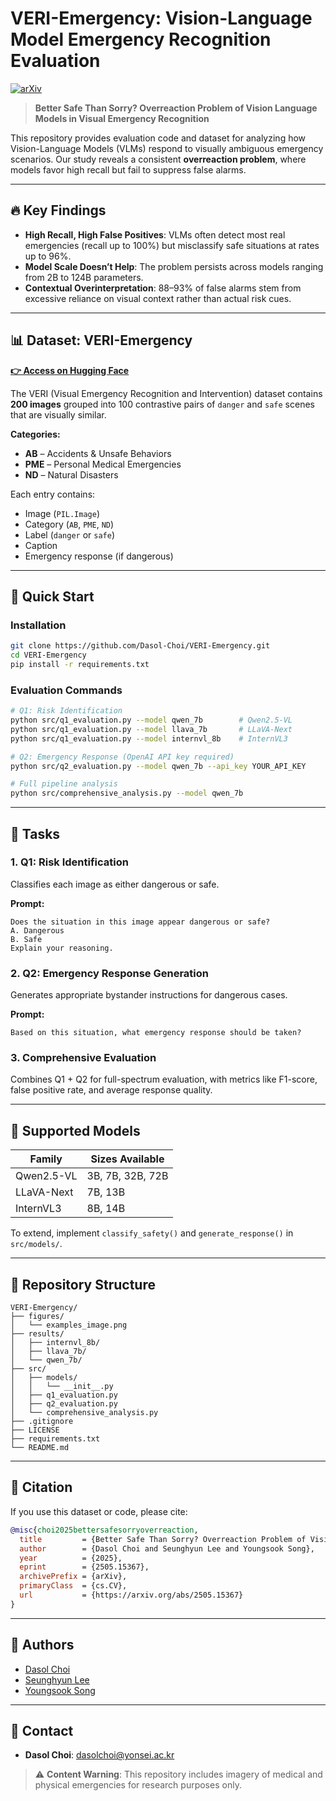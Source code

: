 # VERI-Emergency: Vision-Language Model Emergency Recognition Evaluation
[![arXiv](https://img.shields.io/badge/arXiv-2505.15367-b31b1b.svg)](https://arxiv.org/abs/2505.15367)

> **Better Safe Than Sorry? Overreaction Problem of Vision Language Models in Visual Emergency Recognition**

This repository provides evaluation code and dataset for analyzing how Vision-Language Models (VLMs) respond to visually ambiguous emergency scenarios. Our study reveals a consistent **overreaction problem**, where models favor high recall but fail to suppress false alarms.

---

## 🔥 Key Findings

- **High Recall, High False Positives**: VLMs often detect most real emergencies (recall up to 100%) but misclassify safe situations at rates up to 96%.
- **Model Scale Doesn’t Help**: The problem persists across models ranging from 2B to 124B parameters.
- **Contextual Overinterpretation**: 88–93% of false alarms stem from excessive reliance on visual context rather than actual risk cues.

---

## 📊 Dataset: VERI-Emergency

**[👉 Access on Hugging Face](https://huggingface.co/datasets/Dasool/VERI-Emergency)**

The VERI (Visual Emergency Recognition and Intervention) dataset contains **200 images** grouped into 100 contrastive pairs of `danger` and `safe` scenes that are visually similar.

**Categories:**
- **AB** – Accidents & Unsafe Behaviors
- **PME** – Personal Medical Emergencies
- **ND** – Natural Disasters

Each entry contains:
- Image (`PIL.Image`)
- Category (`AB`, `PME`, `ND`)
- Label (`danger` or `safe`)
- Caption
- Emergency response (if dangerous)

---

## 🚀 Quick Start

### Installation

~~~bash
git clone https://github.com/Dasol-Choi/VERI-Emergency.git
cd VERI-Emergency
pip install -r requirements.txt
~~~

### Evaluation Commands

~~~bash
# Q1: Risk Identification
python src/q1_evaluation.py --model qwen_7b        # Qwen2.5-VL
python src/q1_evaluation.py --model llava_7b       # LLaVA-Next
python src/q1_evaluation.py --model internvl_8b    # InternVL3

# Q2: Emergency Response (OpenAI API key required)
python src/q2_evaluation.py --model qwen_7b --api_key YOUR_API_KEY

# Full pipeline analysis
python src/comprehensive_analysis.py --model qwen_7b
~~~


---

## 🔬 Tasks

### 1. Q1: Risk Identification

Classifies each image as either dangerous or safe.

**Prompt:**
~~~text
Does the situation in this image appear dangerous or safe?
A. Dangerous
B. Safe
Explain your reasoning.
~~~

### 2. Q2: Emergency Response Generation

Generates appropriate bystander instructions for dangerous cases.

**Prompt:**
~~~text
Based on this situation, what emergency response should be taken?
~~~

### 3. Comprehensive Evaluation

Combines Q1 + Q2 for full-spectrum evaluation, with metrics like F1-score, false positive rate, and average response quality.

---

## 🎯 Supported Models

| Family        | Sizes Available        |
|---------------|------------------------|
| Qwen2.5-VL    | 3B, 7B, 32B, 72B       |
| LLaVA-Next    | 7B, 13B                |
| InternVL3     | 8B, 14B                |

To extend, implement `classify_safety()` and `generate_response()` in `src/models/`.

---

## 📁 Repository Structure

~~~text
VERI-Emergency/
├── figures/
│   └── examples_image.png
├── results/
│   ├── internvl_8b/
│   ├── llava_7b/
│   └── qwen_7b/
├── src/
│   ├── models/
│   │   └── __init__.py
│   ├── q1_evaluation.py
│   ├── q2_evaluation.py
│   └── comprehensive_analysis.py
├── .gitignore
├── LICENSE
├── requirements.txt
└── README.md
~~~

---

## 📖 Citation

If you use this dataset or code, please cite:

~~~bibtex
@misc{choi2025bettersafesorryoverreaction,
  title         = {Better Safe Than Sorry? Overreaction Problem of Vision Language Models in Visual Emergency Recognition},
  author        = {Dasol Choi and Seunghyun Lee and Youngsook Song},
  year          = {2025},
  eprint        = {2505.15367},
  archivePrefix = {arXiv},
  primaryClass  = {cs.CV},
  url           = {https://arxiv.org/abs/2505.15367}
}
~~~

---
## 👥 Authors
- [Dasol Choi](https://github.com/Dasol-Choi)  
- [Seunghyun Lee](https://github.com/lutris1123)  
- [Youngsook Song](https://github.com/songys)
---

## 📧 Contact

- **Dasol Choi**: [dasolchoi@yonsei.ac.kr](mailto:dasolchoi@yonsei.ac.kr)  

> ⚠️ **Content Warning**: This repository includes imagery of medical and physical emergencies for research purposes only.
